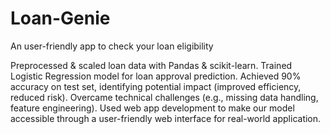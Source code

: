 # Loan-Genie
An user-friendly app to check your loan eligibility

Preprocessed & scaled loan data with Pandas & scikit-learn.
Trained Logistic Regression model for loan approval prediction.
Achieved 90% accuracy on test set, identifying potential impact (improved efficiency, reduced risk).
Overcame technical challenges (e.g., missing data handling, feature engineering).
Used web app development to make our model accessible through a user-friendly web interface for real-world application.
